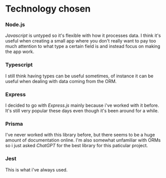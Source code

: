 # Technology chosen

### Node.js
*Javascript* is untyped so it's flexible with how it processes data. I think it's useful when creating a small app where you don't really want to pay too much attention to what type a certain field is and instead focus on making the app work.

### Typescript
I still think having types can be useful sometimes, of instance it can be useful when dealing with data coming from the ORM.

### Express
I decided to go with *Express.js* mainly because i've worked with it before. It's still very popular these days even though it's been around for a while.

### Prisma
I've never worked with this library before, but there seems to be a huge amount of documentation online. I'm also somewhat unfamiliar with ORMs so i just asked *ChatGPT* for the best library for this paticular project.

### Jest
This is what i've always used.